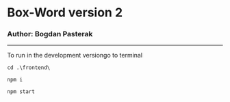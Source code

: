 # Box-Word version 2

### Author: Bogdan Pasterak

<hr>

To run in the development versiongo to terminal

`cd .\frontend\`

`npm i`

`npm start`
